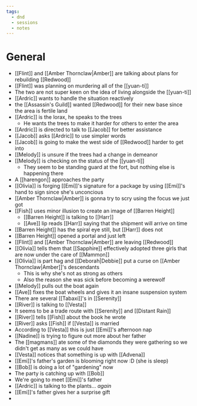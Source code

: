 ```yaml
---
tags:
  - dnd
  - sessions
  - notes
---
```

# General
- [[Flint]] and [[Amber Thornclaw|Amber]] are talking about plans for rebuilding [[Redwood]]
- [[Flint]] was planning on murdering all of the [[yuan-ti]]
- The two are not super keen on the idea of living alongside the [[yuan-ti]]
- [[Ardric]] wants to handle the situation reactively
- the [[Assassin's Guild]] wanted [[Redwood]] for their new base since the area is fertile land
- [[Ardric]] is the lorax, he speaks to the trees
	- He wants the trees to make it harder for others to enter the area
- [[Ardric]] is directed to talk to [[Jacob]] for better assistance
- [[Jacob]] asks [[Ardric]] to use simpler words
- [[Jacob]] is going to make the west side of [[Redwood]] harder to get into
- [[Melody]] is unsure if the trees had a change in demeanor
- [[Melody]] is checking on the status of the [[yuan-ti]]
	- They seem to be standing guard at the fort, but nothing else is happening there
- A [[harengon]] approaches the party
- [[Olivia]] is forging [[Emi]]'s signature for a package by using [[Emi]]'s hand to sign since she's unconcious
- [[Amber Thornclaw|Amber]] is gonna try to scry using the focus we just got
- [[Fish]] uses minor illusion to create an image of [[Barren Height]]
	- [[Barren Height]] is talking to [[Harr]]
	- [[Ave]] lip reads [[Harr]] saying that the shipment will arrive on time
- [[Barren Height]] has the spiral eye still, but [[Harr]] does not
- [[Barren Height]] opened a portal and just left
- [[Flint]] and [[Amber Thornclaw|Amber]] are leaving [[Redwood]]
- [[Olivia]] tells them that [[Sapphire]] effectively adopted three girls that are now under the care of [[Mammon]]
- [[Olivia]] is part hag and [[Deborah|Debbie]] put a curse on [[Amber Thornclaw|Amber]]'s descendants
	- This is why she's not as strong as others
	- Also the reason she was sick before becoming a werewolf
- [[Melody]] pulls out the boat again
- [[Ave]] fixes the boat wheels and gives it an insane suspension system
- There are several [[Tabaxi]]'s in [[Serenity]]
- [[River]] is talking to [[Vesta]]
- It seems to be a trade route with [[Serenity]] and [[Distant Rain]]
- [[River]] tells [[Fish]] about the book he wrote
- [[River]] asks [[Fish]] if [[Vesta]] is married
- According to [[Vesta]] this is just [[Emi]]'s afternoon nap
- [[Nadine]] is trying to figure out more about her father
- The [[magmans]] ate some of the diamonds they were gathering so we didn't get as many as we could have
- [[Vesta]] notices that something is up with [[Advena]]
- [[Emi]]'s father's garden is blooming right now :D (she is sleep)
- [[Bob]] is doing a lot of "gardening" now
- The party is catching up with [[Bob]]
- We're going to meet [[Emi]]'s father
- [[Ardric]] is talking to the plants... *again*
- [[Emi]]'s father gives her a surprise gift
- 
